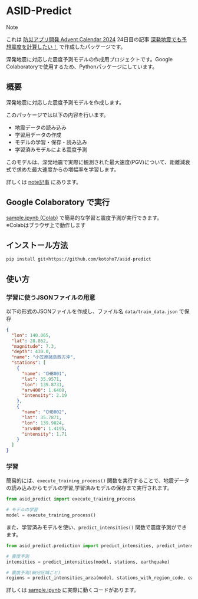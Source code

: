 # ASID-Predict

> [!NOTE]
> これは [防災アプリ開発 Advent Calendar 2024](https://adventar.org/calendars/9939) 24日目の記事 [深発地震でも予想震度を計算したい！](https://note.com/kotoho7/n/n910578ba15bb) で作成したパッケージです。

深発地震に対応した震度予測モデルの作成用プロジェクトです。Google Colaboratoryで使用するため、Pythonパッケージにしています。

## 概要

深発地震に対応した震度予測モデルを作成します。

このパッケージでは以下の内容を行います。

- 地震データの読み込み
- 学習用データの作成
- モデルの学習・保存・読み込み
- 学習済みモデルによる震度予測

このモデルは、深発地震で実際に観測された最大速度(PGV)について、距離減衰式で求めた最大速度からの増幅率を学習します。

詳しくは [note記事](https://note.com/kotoho7/n/n910578ba15bb) にあります。

## Google Colaboratory で実行

[sample.ipynb (Colab)](https://colab.research.google.com/github/kotoho7/asid-predict/blob/main/notebooks/sample.ipynb) で簡易的な学習と震度予測が実行できます。  
※Colabはブラウザ上で動作します

## インストール方法

```bash
pip install git+https://github.com/kotoho7/asid-predict
```

## 使い方

### 学習に使うJSONファイルの用意

以下の形式のJSONファイルを作成し、ファイル名 `data/train_data.json` で保存

```json
{
  "lon": 140.065,
  "lat": 28.862,
  "magnitude": 7.3,
  "depth": 430.0,
  "name": "小笠原諸島西方沖",
  "stations": [
    {
      "name": "CHB001",
      "lat": 35.9571,
      "lon": 139.8731,
      "arv400": 1.6408,
      "intensity": 2.19
    },
    {
      "name": "CHB002",
      "lat": 35.7871,
      "lon": 139.9024,
      "arv400": 1.4195,
      "intensity": 1.71
    }
  ]
}
```

### 学習

簡易的には、`execute_training_process()` 関数を実行することで、地震データの読み込みからモデルの学習,学習済みモデルの保存まで実行されます。

```python
from asid_predict import execute_training_process

# モデルの学習
model = execute_training_process()
```

また、学習済みモデルを使い、`predict_intensities()` 関数で震度予測ができます。

```python
from asid_predict.prediction import predict_intensities, predict_intensities_area

# 震度予測
intensities = predict_intensities(model, stations, earthquake)

# 震度予測(細分区域ごと)
regions = predict_intensities_area(model, stations_with_region_code, earthquake)
```

詳しくは [sample.ipynb](./notebooks/sample.ipynb) に実際に動くコードがあります。
